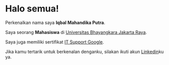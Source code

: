 # Halo semua! 

Perkenalkan nama saya **Iqbal Mahandika Putra**.

Saya seorang **Mahasiswa** di [Universitas Bhayangkara Jakarta Raya](https://www.ubharajaya.ac.id/).

Saya juga memiliki sertifikat [IT Support Google](https://coursera.org/verify/profession).

Jika kamu tertarik untuk berkenalan denganku, silakan ikuti akun [Linkedin](https://www.linkedin.com/in/iqbal-mahandika/)ku ya.
